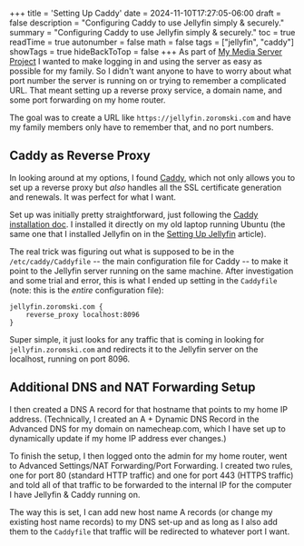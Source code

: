 +++
title = 'Setting Up Caddy'
date = 2024-11-10T17:27:05-06:00
draft = false
description = "Configuring Caddy to use Jellyfin simply & securely."
summary = "Configuring Caddy to use Jellyfin simply & securely."
toc = true
readTime = true
autonumber = false
math = false
tags = ["jellyfin", "caddy"]
showTags = true
hideBackToTop = false
+++
As part of [My Media Server Project](/posts/my-media-server-project/) I wanted to make logging in and using the server as easy as possible for my family.  So I didn't want anyone to have to worry about what port number the server is running on or trying to remember a complicated URL.  That meant setting up a reverse proxy service, a domain name, and some port forwarding on my home router.

The goal was to create a URL like `https://jellyfin.zoromski.com` and have my family members only have to remember that, and no port numbers.

## Caddy as Reverse Proxy
In looking around at my options, I found [Caddy](https://caddyserver.com/), which not only allows you to set up a reverse proxy but *also* handles all the SSL certificate generation and renewals.  It was perfect for what I want.  

Set up was initially pretty straightforward, just following the [Caddy installation doc](https://caddyserver.com/docs/install#install).  I installed it directly on my old laptop running Ubuntu (the same one that I installed Jellyfin on in the [Setting Up Jellyfin](/posts/setting-up-jellyfin) article).  

The real trick was figuring out what is supposed to be in the `/etc/caddy/Caddyfile` -- the main configuration file for Caddy -- to make it point to the Jellyfin server running on the same machine.  After investigation and some trial and error, this is what I ended up setting in the `Caddyfile` (note: this is the *entire* configuration file):
```
jellyfin.zoromski.com {
    reverse_proxy localhost:8096
}
```
Super simple, it just looks for any traffic that is coming in looking for `jellyfin.zoromski.com` and redirects it to the Jellyfin server on the localhost, running on port 8096.

## Additional DNS and NAT Forwarding Setup

I then created a DNS A record for that hostname that points to my home IP address.  (Technically, I created an A + Dynamic DNS Record in the Advanced DNS for my domain on namecheap.com, which I have set up to dynamically update if my home IP address ever changes.)  

To finish the setup, I then logged onto the admin for my home router, went to Advanced Settings/NAT Forwarding/Port Forwarding.  I created two rules, one for port 80 (standard HTTP traffic) and one for port 443 (HTTPS traffic) and told all of that traffic to be forwarded to the internal IP for the computer I have Jellyfin & Caddy running on.

The way this is set, I can add new host name A records (or change my existing host name records) to my DNS set-up and as long as I also add them to the `Caddyfile` that traffic will be redirected to whatever port I want.